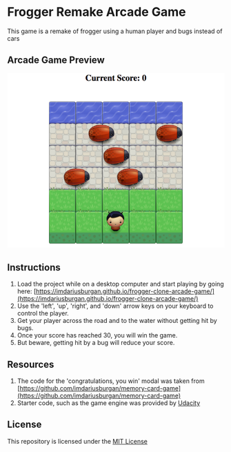 # Frogger Remake Arcade Game
This game is a remake of frogger using a human player and bugs instead of cars

## Arcade Game Preview
![Arcade Game Screenshot](images/game-screenshot.png)

## Instructions
1. Load the project while on a desktop computer and start playing by going here: [https://imdariusburgan.github.io/frogger-clone-arcade-game/](https://imdariusburgan.github.io/frogger-clone-arcade-game/)
2. Use the 'left', 'up', 'right', and 'down' arrow keys on your keyboard to control the player.
3. Get your player across the road and to the water without getting hit by bugs.
4. Once your score has reached 30, you will win the game.
5. But beware, getting hit by a bug will reduce your score.

## Resources
1. The code for the 'congratulations, you win' modal was taken from [https://github.com/imdariusburgan/memory-card-game](https://github.com/imdariusburgan/memory-card-game)
2. Starter code, such as the game engine was provided by [Udacity](https://www.udacity.com/)

## License
This repository is licensed under the [MIT License](https://opensource.org/licenses/MIT)